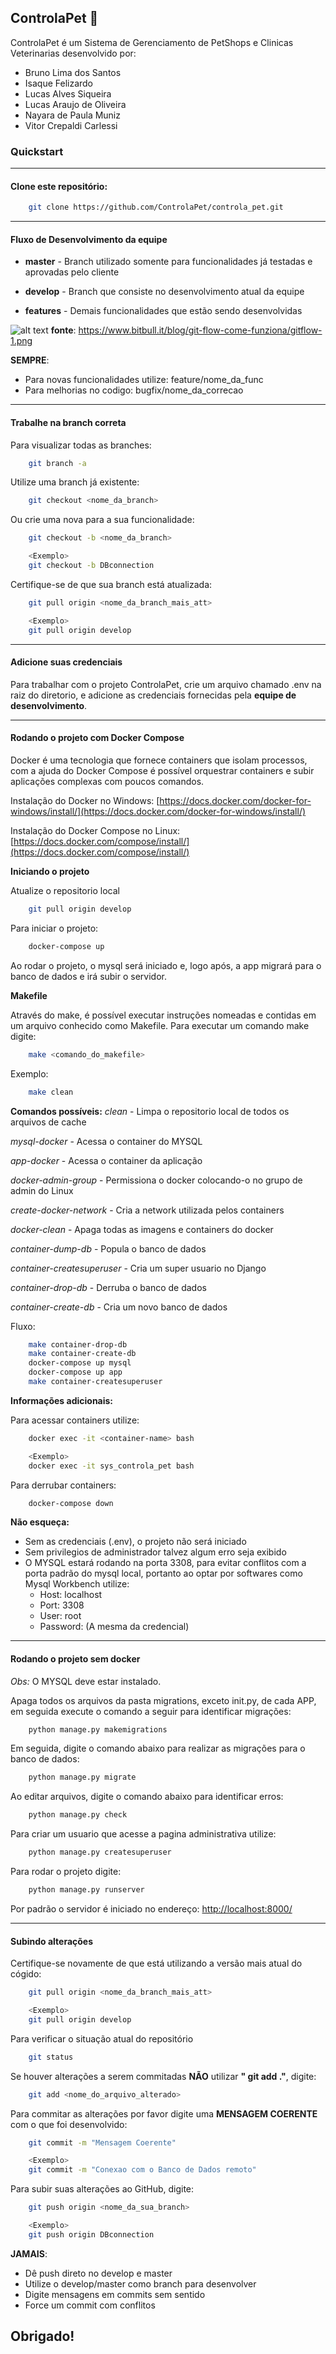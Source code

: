 ControlaPet :dog:
--------------------------------------------------------------------------

ControlaPet é um Sistema de Gerenciamento de PetShops e Clinicas Veterinarias  desenvolvido por:


* Bruno Lima dos Santos
* Isaque Felizardo
* Lucas Alves Siqueira
* Lucas Araujo de Oliveira
* Nayara de Paula Muniz
* Vitor Crepaldi Carlessi




### Quickstart

---

#### Clone este repositório:

```sh
    git clone https://github.com/ControlaPet/controla_pet.git
```

---


#### Fluxo de Desenvolvimento da equipe

* **master** - Branch utilizado somente para funcionalidades já testadas e aprovadas pelo cliente
* **develop** - Branch que consiste no desenvolvimento atual da equipe

* **features** - Demais funcionalidades que estão sendo desenvolvidas


![alt text](https://www.bitbull.it/blog/git-flow-come-funziona/gitflow-1.png "GitFlow")
__fonte__: https://www.bitbull.it/blog/git-flow-come-funziona/gitflow-1.png

**SEMPRE**:
* Para novas funcionalidades utilize: feature/nome_da_func
* Para melhorias no codigo: bugfix/nome_da_correcao

---




#### Trabalhe na branch correta

Para visualizar todas as branches:
```sh
    git branch -a
```


Utilize uma branch já existente:
```sh
    git checkout <nome_da_branch>
```

Ou crie uma nova para a sua funcionalidade:
```sh
    git checkout -b <nome_da_branch>

    <Exemplo>
    git checkout -b DBconnection
```

Certifique-se de que sua branch está atualizada:
```sh
    git pull origin <nome_da_branch_mais_att>

    <Exemplo>
    git pull origin develop
```
---


#### Adicione suas credenciais
Para trabalhar com o projeto ControlaPet, crie um arquivo chamado .env na raiz do diretorio, e
adicione as credenciais fornecidas pela **equipe de desenvolvimento**.


---
#### Rodando o projeto com Docker Compose

Docker é uma tecnologia que fornece containers que isolam processos, com a ajuda do Docker Compose é possível orquestrar containers e subir aplicações complexas com poucos comandos.

Instalação do Docker no Windows: [https://docs.docker.com/docker-for-windows/install/](https://docs.docker.com/docker-for-windows/install/)

Instalação do Docker Compose no Linux: [https://docs.docker.com/compose/install/](https://docs.docker.com/compose/install/)

**Iniciando o projeto**

Atualize o repositorio local
```sh
    git pull origin develop
```
Para iniciar o projeto:

```sh
    docker-compose up
```
Ao rodar o projeto, o mysql será iniciado e, logo após, a app migrará para o banco de dados e irá subir o servidor.

**Makefile**

Através do make, é possível executar instruções nomeadas e contidas em um arquivo conhecido como Makefile.
Para executar um comando make digite:

```sh
    make <comando_do_makefile>
```
Exemplo:

```sh
    make clean
```
**Comandos possíveis:**
_clean_ - Limpa o repositorio local de todos os arquivos de cache

_mysql-docker_ - Acessa o container do MYSQL

_app-docker_ - Acessa o container da aplicação

_docker-admin-group_ - Permissiona o docker colocando-o no grupo de admin do Linux

_create-docker-network_ - Cria a network utilizada pelos containers

_docker-clean_ - Apaga todas as imagens e containers do docker

_container-dump-db_ - Popula o banco de dados

_container-createsuperuser_ - Cria um super usuario no Django

_container-drop-db_ - Derruba o banco de dados

_container-create-db_ - Cria um novo banco de dados

Fluxo:

```sh
    make container-drop-db
    make container-create-db
    docker-compose up mysql
    docker-compose up app
    make container-createsuperuser
```

**Informações adicionais:**

Para acessar containers utilize:
```sh
    docker exec -it <container-name> bash

    <Exemplo>
    docker exec -it sys_controla_pet bash

```
Para derrubar containers:
```sh
    docker-compose down
```

**Não esqueça:**
* Sem as credenciais (.env), o projeto não será iniciado
* Sem privilegios de administrador talvez algum erro seja exibido
* O MYSQL estará rodando na porta 3308, para evitar conflitos com a porta padrão do mysql local, portanto ao optar por softwares como Mysql Workbench utilize:
    * Host: localhost
    * Port: 3308
    * User: root
    * Password: (A mesma da credencial)

---
#### Rodando o projeto sem docker

*Obs:* O MYSQL deve estar instalado.

Apaga todos os arquivos da pasta migrations, exceto init.py, de cada APP, em seguida execute o comando a seguir para identificar migrações:
```sh
    python manage.py makemigrations
```

Em seguida, digite o comando abaixo para realizar as migrações para o banco de dados:

```sh
    python manage.py migrate
```

Ao editar arquivos, digite o comando abaixo para identificar erros:
```sh
    python manage.py check
```

Para criar um usuario que acesse a pagina administrativa utilize:
```sh
    python manage.py createsuperuser
```

Para rodar o projeto digite:
```sh
    python manage.py runserver
```
Por padrão o servidor é iniciado no endereço: [http://localhost:8000/](http://localhost:8000/)


---


#### Subindo alterações
Certifique-se novamente de que está utilizando a versão mais atual do cógido:

```sh
    git pull origin <nome_da_branch_mais_att>

    <Exemplo>
    git pull origin develop
```


Para verificar o situação atual do repositório
```sh
    git status
```
Se houver alterações a serem commitadas **NÃO** utilizar **" git add ."**, digite:
```sh
    git add <nome_do_arquivo_alterado>
```

Para commitar as alterações por favor digite uma **MENSAGEM COERENTE** com o que foi desenvolvido:
```sh
    git commit -m "Mensagem Coerente"

    <Exemplo>
    git commit -m "Conexao com o Banco de Dados remoto"
```

Para subir suas alterações ao GitHub, digite:

```sh
    git push origin <nome_da_sua_branch>

    <Exemplo>
    git push origin DBconnection
```
**JAMAIS**:
* Dê push direto no develop e master
* Utilize o develop/master como branch para desenvolver
* Digite mensagens em commits sem sentido
* Force um commit com conflitos

Obrigado!
---

